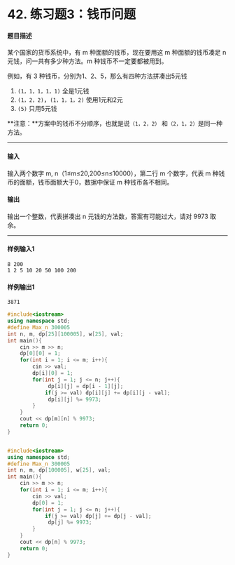 # 42. 练习题3：钱币问题

#### 题目描述

某个国家的货币系统中，有 m 种面额的钱币，现在要用这 m 种面额的钱币凑足 n 元钱，问一共有多少种方法。m 种钱币不一定要都被用到。

例如，有 3 种钱币，分别为1、2、5，那么有四种方法拼凑出5元钱

1. `(1，1，1，1，1)` 全是1元钱
2. `(1，2，2)`，`(1，1，1，2)` 使用1元和2元
3. `(5)` 只用5元钱

**注意：**方案中的钱币不分顺序，也就是说`（1，2，2）` 和`（2，1，2）`是同一种方法。

------

#### 输入

输入两个数字 m, n（1≤m≤20,200≤n≤10000），第二行 m 个数字，代表 m 种钱币的面额，钱币面额大于0，数据中保证 m 种钱币各不相同。

#### 输出

输出一个整数，代表拼凑出 n 元钱的方法数，答案有可能过大，请对 9973 取余。

------

#### 样例输入1

```
8 200
1 2 5 10 20 50 100 200
```

#### 样例输出1

```
3871
```

```c++
#include<iostream>
using namespace std;
#define Max_n 300005
int n, m, dp[25][100005], w[25], val;
int main(){
    cin >> m >> n;
    dp[0][0] = 1;
    for(int i = 1; i <= m; i++){
        cin >> val;
        dp[i][0] = 1;
        for(int j = 1; j <= n; j++){
             dp[i][j] = dp[i - 1][j];
            if(j >= val) dp[i][j] += dp[i][j - val];
             dp[i][j] %= 9973;
        }
    }
    cout << dp[m][n] % 9973;
    return 0;
}
```

```c++

#include<iostream>
using namespace std;
#define Max_n 300005
int n, m, dp[100005], w[25], val;
int main(){
    cin >> m >> n;
    for(int i = 1; i <= m; i++){
        cin >> val;
        dp[0] = 1;
        for(int j = 1; j <= n; j++){
            if(j >= val) dp[j] += dp[j - val];
             dp[j] %= 9973;
        }
    }
    cout << dp[n] % 9973;
    return 0;
}
```

